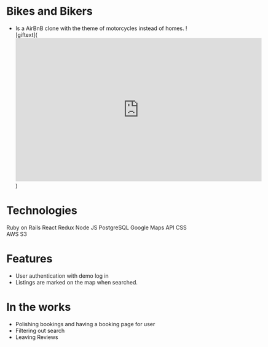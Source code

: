 # Bikes and Bikers

* Is a AirBnB clone with the theme of motorcycles instead of homes.
![giftext](<iframe src='https://gfycat.com/ifr/UnpleasantWindingIndianringneckparakeet' frameborder='0' scrolling='no' allowfullscreen width='640' height='374'></iframe>)

# Technologies
Ruby on Rails
React
Redux
Node JS
PostgreSQL
Google Maps API
CSS
AWS S3


# Features

* User authentication with demo log in
* Listings are marked on the map when searched.


# In the works
* Polishing bookings and having a booking page for user
* Filtering out search
* Leaving Reviews
